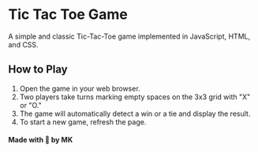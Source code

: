 # Tic Tac Toe Game
A simple and classic Tic-Tac-Toe game implemented in JavaScript, HTML, and CSS.

## How to Play
1. Open the game in your web browser.
2. Two players take turns marking empty spaces on the 3x3 grid with "X" or "O."
3. The game will automatically detect a win or a tie and display the result.
4. To start a new game, refresh the page.


#### Made with 💖 by MK
